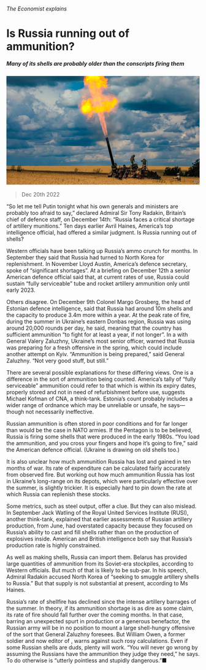 ###### The Economist explains

# Is Russia running out of ammunition? 

##### Many of its shells are probably older than the conscripts firing them 

![image](images/20221224_BLP504.jpg) 

> Dec 20th 2022 

“So let me tell Putin tonight what his own generals and ministers are probably too afraid to say,” declared Admiral Sir Tony Radakin, Britain’s chief of defence staff, on December 14th: “Russia faces a critical shortage of artillery munitions.” Ten days earlier Avril Haines, America’s top intelligence official, had offered a similar judgment. Is Russia running out of shells?

Western officials have been talking up Russia’s ammo crunch for months. In September they said that Russia had turned to North Korea for replenishment. In November Lloyd Austin, America’s defence secretary, spoke of “significant shortages”. At a briefing on December 12th a senior American defence official said that, at current rates of use, Russia could sustain “fully serviceable” tube and rocket artillery ammunition only until early 2023.

Others disagree. On December 9th Colonel Margo Grosberg, the head of Estonian defence intelligence, said that Russia had around 10m shells and the capacity to produce 3.4m more within a year. At the peak rate of fire, during the summer in Ukraine’s eastern Donbas region, Russia was using around 20,000 rounds per day, he said, meaning that the country has sufficient ammunition “to fight for at least a year, if not longer”. In a  with  General Valery Zaluzhny, Ukraine’s most senior officer, warned that Russia was preparing for a fresh offensive in the spring, which could include another attempt on Kyiv. “Ammunition is being prepared,” said General Zaluzhny. “Not very good stuff, but still.”

There are several possible explanations for these differing views. One is a difference in the sort of ammunition being counted. America’s tally of “fully serviceable” ammunition could refer to that which is within its expiry dates, properly stored and not in need of refurbishment before use, suggests Michael Kofman of CNA, a think-tank. Estonia’s count probably includes a wider range of ordnance which may be unreliable or unsafe, he says—though not necessarily ineffective.

Russian ammunition is often stored in poor conditions and for far longer than would be the case in NATO armies. If the Pentagon is to be believed, Russia is firing some shells that were produced in the early 1980s. “You load the ammunition, and you cross your fingers and hope it’s going to fire,” said the American defence official. (Ukraine is drawing on old shells too.)

It is also unclear how much ammunition Russia has lost and gained in ten months of war. Its rate of expenditure can be calculated fairly accurately from observed fire. But working out how much ammunition Russia has lost in Ukraine’s long-range  on its depots, which were particularly effective over the summer, is slightly trickier. It is especially hard to pin down the rate at which Russia can replenish these stocks.

Some metrics, such as steel output, offer a clue. But they can also mislead. In September Jack Watling of the Royal United Services Institute (RUSI), another think-tank, explained that earlier assessments of Russian artillery production, from June, had overstated capacity because they focused on Russia’s ability to cast and fill shells rather than on the production of explosives inside. American and British intelligence both say that Russia’s production rate is highly constrained.

As well as making shells, Russia can import them. Belarus has provided large quantities of ammunition from its Soviet-era stockpiles, according to Western officials. But much of that is likely to be sub-par. In his speech, Admiral Radakin accused North Korea of “seeking to smuggle artillery shells to Russia.” But that supply is not substantial at present, according to Ms Haines.

Russia’s rate of shellfire has declined since the intense artillery barrages of the summer. In theory, if its ammunition shortage is as dire as some claim, its rate of fire should fall further over the coming months. In that case, barring an unexpected spurt in production or a generous benefactor, the Russian army will be in no position to mount a large shell-hungry offensive of the sort that General Zaluzhny foresees. But William Owen, a former soldier and now editor of , warns against such rosy calculations. Even if some Russian shells are duds, plenty will work. “You will never go wrong by assuming the Russians have the ammunition they judge they need,” he says. To do otherwise is “utterly pointless and stupidly dangerous.”■


